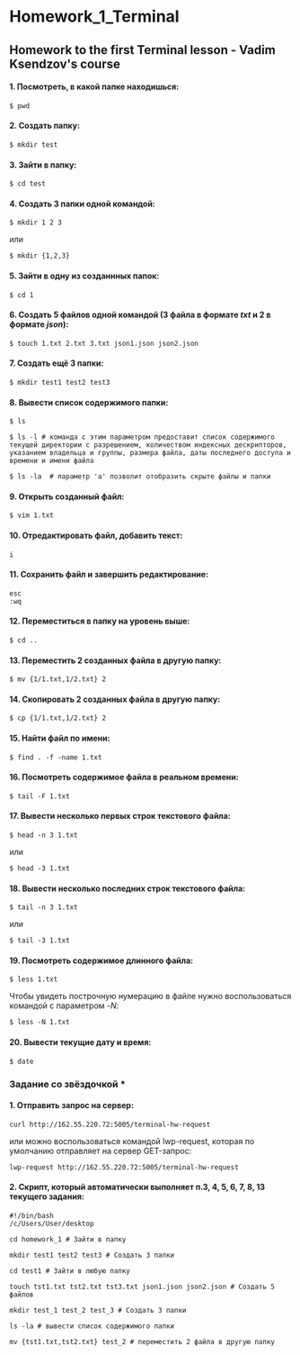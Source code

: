 # Homework_1_Terminal

## Homework to the first Terminal lesson - Vadim Ksendzov's course


#### 1. Посмотреть, в какой папке находишься:
    $ pwd
    
#### 2. Создать папку:
    $ mkdir test
    
#### 3. Зайти в папку:
    $ cd test
    
#### 4. Создать 3 папки одной командой:
    $ mkdir 1 2 3
    
или

    $ mkdir {1,2,3}

#### 5. Зайти в одну из созданнных папок:
    $ cd 1

#### 6. Создать 5 файлов одной командой (3 файла в формате *txt* и 2 в формате *json*):
    $ touch 1.txt 2.txt 3.txt json1.json json2.json

#### 7. Создать ещё 3 папки:
    $ mkdir test1 test2 test3

#### 8. Вывести список содержимого папки:
    $ ls

    $ ls -l # команда с этим параметром предоставит список содержимого текущей директории с разрешением, количеством индексных дескрипторов, указанием владельца и группы, размера файла, даты последнего доступа и времени и имени файла

    $ ls -la  # параметр 'a' позволит отобразить скрыте файлы и папки

#### 9. Открыть созданный файл:
    $ vim 1.txt

#### 10. Отредактировать файл, добавить текст:
    i

#### 11. Сохранить файл и завершить редактирование:
    esc
    :wq

#### 12. Переместиться в папку на уровень выше: 
    $ cd ..

#### 13. Переместить 2 созданных файла в другую папку:
    $ mv {1/1.txt,1/2.txt} 2

#### 14. Скопировать 2 созданных файла в другую папку:
    $ cp {1/1.txt,1/2.txt} 2

#### 15. Найти файл по имени:
    $ find . -f -name 1.txt

#### 16. Посмотреть содержимое файла в реальном времени:
    $ tail -F 1.txt

#### 17. Вывести несколько первых строк текстового файла:
    $ head -n 3 1.txt
или

    $ head -3 1.txt

#### 18. Вывести несколько последних строк текстового файла:
    $ tail -n 3 1.txt
или

    $ tail -3 1.txt

#### 19. Посмотреть содержимое длинного файла:
    $ less 1.txt

Чтобы увидеть построчную нумерацию в файле нужно воспользоваться командой с параметром *-N*:

    $ less -N 1.txt

#### 20. Вывести текущие дату и время:
    $ date

### Задание со звёздочкой *

#### 1. Отправить запрос на сервер:
    curl http://162.55.220.72:5005/terminal-hw-request

или можно воспользоваться командой lwp-request, которая по умолчанию отправляет на сервер GET-запрос:

    lwp-request http://162.55.220.72:5005/terminal-hw-request

#### 2. Скрипт, который автоматически выполняет п.3, 4, 5, 6, 7, 8, 13 текущего задания:
    #!/bin/bash
    /c/Users/User/desktop

    cd homework_1 # Зайти в папку

    mkdir test1 test2 test3 # Создать 3 папки

    cd test1 # Зайти в любую папку

    touch tst1.txt tst2.txt tst3.txt json1.json json2.json # Создать 5 файлов 

    mkdir test_1 test_2 test_3 # Создать 3 папки

    ls -la # вывести список содержимого папки

    mv {tst1.txt,tst2.txt} test_2 # переместить 2 файла в другую папку
